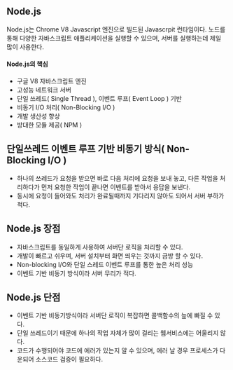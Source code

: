 ## Node.js
Node.js는 Chrome V8 Javascript 엔진으로 빌드된 Javascrpit 런타임이다.
노드를 통해 다양한 자바스크립트 애플리케이션을 실행할 수 있으며, 서버를 실행하는데 제일 많이 사용한다.

#### Node.js의 핵심
- 구글 V8 자바스크립트 엔진
- 고성능 네트워크 서버
- 단일 쓰레드( Single Thread ), 이벤트 루프( Event Loop ) 기반
- 비동기 I/O 처리( Non-Blocking I/O )
- 개발 생산성 향상
- 방대한 모듈 제공( NPM )

## 단일쓰레드 이벤트 루프 기반 비동기 방식( Non-Blocking I/O )
- 하나의 쓰레드가 요청을 받으면 바로 다음 처리에 요청을 보내 놓고, 다른 작업을 처리하다가 먼저 요청한 작업이 끝나면 이벤트를 받아서 응답을 보낸다.
- 동시에 요청이 들어와도 처리가 완료될때까지 기다리지 않아도 되어서 서버 부하가 적다.

## Node.js 장점
- 자바스크립트를 동일하게 사용하여 서버단 로직을 처리할 수 있다.
- 개발이 빠르고 쉬우며, 서버 설치부터 화면 띄우는 것까지 금방 할 수 있다.
- Non-blocking I/O와 단일 스레드 이벤트 루프를 통한 높은 처리 성능
- 이벤트 기반 비동기 방식이라 서버 무리가 적다.

## Node.js 단점
- 이벤트 기반 비동기방식이라 서버단 로직이 복잡하면 콜백함수의 늪에 빠질 수 있다.
- 단일 쓰레드이기 때문에 하나의 작업 자체가 많이 걸리는 웹서비스에는 어울리지 않다.
- 코드가 수행되어야 코드에 에러가 있는지 알 수 있으며, 에러 날 경우 프로세스가 다운되어 소스코드 검증이 필요하다.


